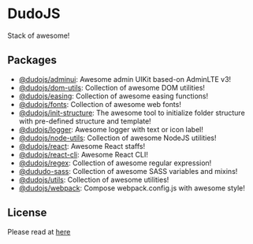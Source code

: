 # DudoJS
Stack of awesome!


## Packages
 * [@dudojs/adminui](./packages/dudo-adminui): Awesome admin UIKit based-on AdminLTE v3!
 * [@dudojs/dom-utils](./packages/dudo-dom-utils): Collection of awesome DOM utilities! 
 * [@dudojs/easing](./packages/dudo-easing): Collection of awesome easing functions!
 * [@dudojs/fonts](./packages/dudo-fonts): Collection of awesome web fonts!
 * [@dudojs/init-structure](./packages/dudo-init-structure): The awesome tool to initialize folder structure with pre-defined structure and template!
 * [@dudojs/logger](./packages/dudo-logger): Awesome logger with text or icon label!
 * [@dudojs/node-utils](./packages/dudo-node-utils): Collection of awesome NodeJS utilities!
 * [@dudojs/react](./packages/dudo-react): Awesome React staffs!
 * [@dudojs/react-cli](./packages/dudo-react-cli): Awesome React CLI!
 * [@dudojs/regex](./packages/dudo-regex): Collection of awesome regular expression!
 * [@dududo-sass](./packages/dudo-sass): Collection of awesome SASS variables and mixins!
 * [@dudojs/utils](./packages/dudo-utils): Collection of awesome utilities!
 * [@dudojs/webpack](./packages/dudo-webpack): Compose webpack.config.js with awesome style!


## License
Please read at [here](./LICENSE.md)
